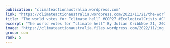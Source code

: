 ```yaml
---
publication: "climateactionaustralia.wordpress.com"
link: "https://climateactionaustralia.wordpress.com/2022/11/21/the-world-votes-for-climate-hell-cop27-ecologicalcrisis-climatecrisis-economiccrisis-tellthetruth-auspol-hyperthreat-time-for-plane/"
title: "The world votes for “climate hell” #COP27 #EcologicalCrisis #ClimateCrisis #EconomicCrisis #TellTheTruth #auspol Hyperthreat time for #PlanE"
excerpt: "The world votes for “climate hell” By Julian CribbNov 21, 2022 Something of epochal importance happened in Egypt last week – the most significant event since Cheops shoved up his triangular monumen…"
image: "https://climateactionaustralia.files.wordpress.com/2022/11/img_1970.jpg"
group: con
rank: 5
---
```

